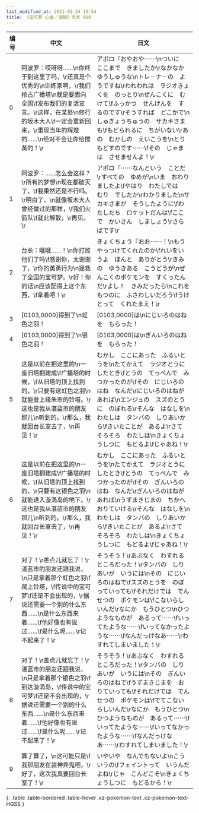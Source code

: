 ```yaml
---
last_modified_at: 2021-01-24 15:54
title: 《宝可梦 心金／魂银》文本 068
---
```

| 编号 | 中文 | 日文 |
| ---- | ---- | ---- |
| 0 | 阿波罗：哎呀呀……\n你终于到这里了吗，\r还真是个优秀的\n训练家啊，\r我们抢占广播塔\n就是要面向全国\f发布我们的复活宣言。\r这样，在某处\n修行的坂木大人\f一定会重新回来，\r重现当年的辉煌的……\n绝对不会让你给搅黄的！\r | アポロ『おやおや⋯⋯\nついに　ここまで　きましたか\rなかなか　ゆうしゅうな\nトレ－ナ－の　ようですね\rわれわれは　ラジオきょくを　のっとり\nぜんこくに　むけて\fふっかつ　せんげんを　するのです\rそうすれば　どこかで\nしゅぎょうちゅうの　サカキさまも\fもどられるに　ちがいない\rあの　むかしの　えいこうを\nとりもどすのです⋯⋯\fその　じゃまは　させませんよ！\r |
| 1 | 阿波罗：……怎么会这样？\r所有的梦想\n现在都破灭了，\f我果然还是不行吗。\r明白了，\n就像坂木大人曾经做过的那样，\f我们火箭队\f就此解散，\r再见。\r | アポロ『⋯⋯なんという　ことだ\rすべての　ゆめが\nいま　おわりましたよ\fやはり　わたしでは　むり　でしたか\rわかりました\nサカキさまが　そうしたように\fわたしたち　ロケットだんは\fここで　かいさん　しましょう\rさらばです\r |
| 2 | 台长：哦哦……！\n你打败他们了吗\f感谢你，太谢谢了，\r你的英勇行为\n拯救了全国的宝可梦。\r好！你的话\n应该配得上这个东西，\f拿着吧！\r | きょくちょう『おお⋯⋯！\nもう　やっつけてくれたのか\fれいをいうよ　ほんと　ありがとう\rきみの　ゆうきある　こうどうが\nぜんこくのポケモンを　すくったんだ\rよし！　きみだったら\nこれを　もつのに　ふさわしいだろう\fうけとって　くれたまえ！\r |
| 3 | [0103,0000]得到了\n虹色之羽！ | [0103,0000]は\nにじいろのはね　を　もらった！ |
| 4 | [0103,0000]得到了\n银色之羽！ | [0103,0000]は\nぎんいろのはね　を　もらった！ |
| 5 | 这是以前在把这里的\n一座旧塔翻建成\f广播塔的时候，\f从旧塔的顶上找到的，\r只要有这虹色之羽\n就能登上缘朱市的铃塔。\r这也是我从湛蓝市的朋友那儿\n听到的。\r那么，我就回台长室去了，\n再见！\r | むかし　ここにあった　ふるいとうを\nたてかえて　ラジオとうに　したとき\fとうの　てっぺんで　みつかったのが\fその　にじいろのはね　なんだ\rにじいろのはねが　あれば\nエンジュの　スズのとうに　のぼれる\rそんな　はなしを\nわたしは　タンバの　しりあいから\fきいたことが　あるよ\rさて　そろそろ　わたしは\nきょくちょうしつに　もどるよ\fじゃあね！\r |
| 6 | 这是以前在把这里的\n一座旧塔翻建成\f广播塔的时候，\f从旧塔的顶上找到的，\r只要有这银色之羽\n就能进入漩涡岛的地下。\r这也是我从湛蓝市的朋友那儿\n听到的。\r那么，我就回台长室去了，\n再见！\r | むかし　ここにあった　ふるいとうを\nたてかえて　ラジオとうに　したとき\fとうの　てっぺんで　みつかったのが\fその　ぎんいろのはね　なんだ\rぎんいろのはねが　あれば\nうずまきじまの　ちかへ　おりていける\rそんな　はなしを\nわたしは　タンバの　しりあいから\fきいたことが　あるよ\rさて　そろそろ　わたしは\nきょくちょうしつに　もどるよ\fじゃあね！\r |
| 7 | 对了！\r差点儿就忘了！\r湛蓝市的朋友还跟我说，\n只是拿着那个虹色之羽\f爬上铃塔，\f传说中的宝可梦\f还是不会出现的，\r据说还需要一个别的什么东西……\n是什么东西来着……\f他好像也有说过……\f是什么呢……\r记不起来了！\r | そうそう！\rあぶなく　わすれる　ところだった！\rタンバの　しりあいが　いうには\nその　にじいろのはねで\fスズのとうを　のぼっていっても\fそれだけでは　でんせつの　ポケモンは\fこないらしいんだ\rなにか　もうひとつ\nひつようなものが　あるって⋯⋯\fいってたような⋯⋯\fいってなかったような⋯⋯\fなんだっけなあ⋯⋯\rわすれてしまいました！\r |
| 8 | 对了！\r差点儿就忘了！\r湛蓝市的朋友还跟我说，\n只是拿着那个银色之羽\f到达漩涡岛，\f传说中的宝可梦\f还是不会出现的，\r据说还需要一个别的什么东西……\n是什么东西来着……\f他好像也有说过……\f是什么呢……\r记不起来了！\r | そうそう！\rあぶなく　わすれる　ところだった！\rタンバの　しりあいが　いうには\nその　ぎんいろのはねで\fうずまきじまを　おりていっても\fそれだけでは　でんせつの　ポケモンは\fでてこないらしいんだ\rなにか　もうひとつ\nひつようなものが　あるって⋯⋯\fいってたような⋯⋯\fいってなかったような⋯⋯\fなんだっけなあ⋯⋯\rわすれてしまいました！\r |
| 9 | 算了算了，\n这可能只是\f我那朋友在装神弄鬼吧，\r好了，这次我真要回台长室了！\r | いやいや　なんでもないよ\nこういうの\fフェイントって　いうんだよね\rじゃ　こんどこそ\nきょくちょうしつに　もどるから！\r |
{: .table .table-bordered .table-hover .xz-pokemon-text .xz-pokemon-text-HGSS }